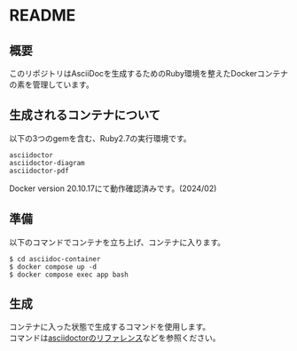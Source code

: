 # README
## 概要

このリポジトリはAsciiDocを生成するためのRuby環境を整えたDockerコンテナの素を管理しています。

## 生成されるコンテナについて

以下の3つのgemを含む、Ruby2.7の実行環境です。

```
asciidoctor
asciidoctor-diagram
asciidoctor-pdf
```

Docker version 20.10.17にて動作確認済みです。(2024/02)

## 準備

以下のコマンドでコンテナを立ち上げ、コンテナに入ります。

```
$ cd asciidoc-container
$ docker compose up -d
$ docker compose exec app bash
```

## 生成

コンテナに入った状態で生成するコマンドを使用します。   
コマンドは[asciidoctorのリファレンス](https://github.com/asciidoctor/asciidoctor/blob/main/README-jp.adoc#%E3%82%B3%E3%83%9E%E3%83%B3%E3%83%89%E3%83%A9%E3%82%A4%E3%83%B3%E3%82%A4%E3%83%B3%E3%82%BF%E3%83%BC%E3%83%95%E3%82%A7%E3%83%BC%E3%82%B9-cli)などを参照ください。